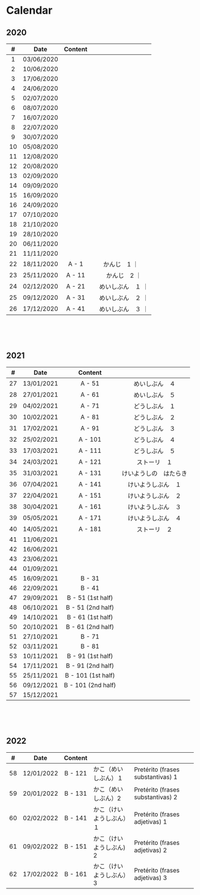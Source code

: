 # Calendar

## 2020

|  #  | Date       | Content  |       |
|:---:|:----------:|:--------:|:-----:|
|   1  | 03/06/2020 |  |  |
|   2  | 10/06/2020 |  |  |
|   3  | 17/06/2020 |  |  | 
|   4  | 24/06/2020 |  |  |
|   5  | 02/07/2020 |  |  |
|   6  | 08/07/2020 |  |  |
|   7  | 16/07/2020 |  |  |
|   8  | 22/07/2020 |  |  |
|   9  | 30/07/2020 |  |  |
|  10  | 05/08/2020 |  |  |
|  11  | 12/08/2020 |  |  |
|  12  | 20/08/2020 |  |  |
|  13  | 02/09/2020 |  |  |
|  14  | 09/09/2020 |  |  |
|  15  | 16/09/2020 |  |  |
|  16  | 24/09/2020 |  |  |
|  17  | 07/10/2020 |  |  |
|  18  | 21/10/2020 |  |  |
|  19  | 28/10/2020 |  |  |
|  20  | 06/11/2020 |  |  |
|  21  | 11/11/2020 |  |
|  22  | 18/11/2020 | A -  1   |かんじ　1 ｜
|  23  | 25/11/2020 | A - 11   |　かんじ　2 ｜
|  24  | 02/12/2020 | A - 21   |　めいしぶん　１ ｜
|  25  | 09/12/2020 | A - 31   |　めいしぶん　２ ｜
|  26  | 17/12/2020 | A - 41   |　めいしぶん　３ ｜

<br><br><br>



## 2021

|  #  | Date       | Content |       |
|:---:|:----------:|:-------:|:-----:|
|  27  | 13/01/2021 | A - 51  | めいしぶん　４ |
|  28  | 27/01/2021 | A - 61  | めいしぶん　５ |
|  29  | 04/02/2021 | A - 71  | どうしぶん　１ |
|  30  | 10/02/2021 | A - 81  | どうしぶん　２ | 
|  31  | 17/02/2021 | A - 91  | どうしぶん　３ |
|  32  | 25/02/2021 | A - 101 | どうしぶん　４ |
|  33  | 17/03/2021 | A - 111 | どうしぶん　５ |
|  34  | 24/03/2021 | A - 121 | ストーリ　１ |
|  35  | 31/03/2021 | A - 131 | けいようしの　はたらき | 
|  36  | 07/04/2021 | A - 141 | けいようしぶん　１ |
|  37  | 22/04/2021 | A - 151 | けいようしぶん　２ |
|  38  | 30/04/2021 | A - 161 | けいようしぶん　３ |
|  39  | 05/05/2021 | A - 171 | けいようしぶん　４ |
|  40  | 14/05/2021 | A - 181 | ストーリ　２ |
|  41  | 11/06/2021 |  |  |
|  42  | 16/06/2021 | | |
|  43  | 23/06/2021 | | |
|  44  | 01/09/2021 | | | 
|  45  | 16/09/2021 | B - 31 | |
|  46  | 22/09/2021 | B - 41 | |
|  47  | 29/09/2021 | B - 51 (1st half) | |
|  48  | 06/10/2021 | B - 51 (2nd half) | |
|  49  | 14/10/2021 | B - 61 (1st half) | |
|  50  | 20/10/2021 | B - 61 (2nd half) | |
|  51  | 27/10/2021 | B - 71 | |
|  52  | 03/11/2021 | B - 81 | |
|  53  | 10/11/2021 | B - 91 (1st half) | |
|  54  | 17/11/2021 | B - 91 (2nd half) | |
|  55  | 25/11/2021 | B - 101 (1st half) | |
|  56  | 09/12/2021 | B - 101 (2nd half) | |
|  57  | 15/12/2021 | | |

<br><br><br>



## 2022

|  #  | Date       | Content |       | |
|:---:|:----------:|:-------:|:-----|:---|
| 58 | 12/01/2022 | B - 121 | かこ（めいしぶん）１ | Pretérito (frases substantivas) 1
| 59 | 20/01/2022 | B - 131 | かこ（めいしぶん）2 | Pretérito (frases substantivas) 2 |
| 60 | 02/02/2022 | B - 141 | かこ（けいようしぶん）１ | Pretérito (frases adjetivas) 1 |
| 61 | 09/02/2022 | B - 151 | かこ（けいようしぶん)　2 | Pretérito (frases adjetivas) 2 |
| 62 | 17/02/2022 | B - 161 | かこ（けいようしぶん）3 | Pretérito (frases adjetivas) 3 |
